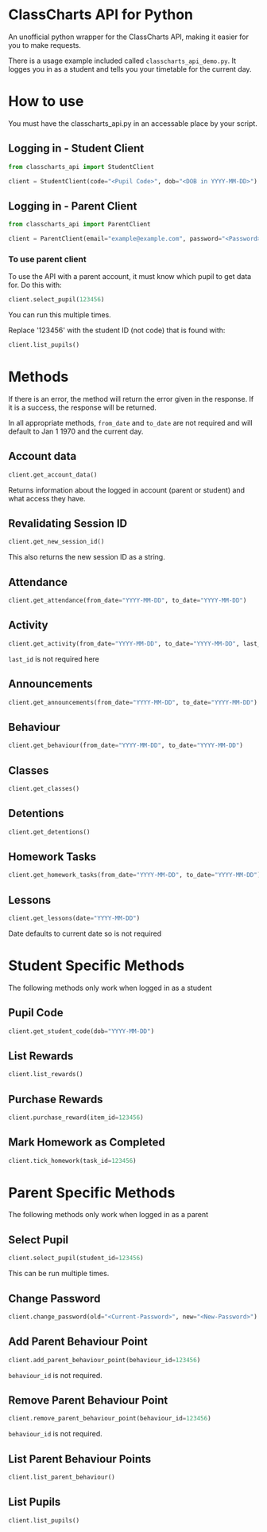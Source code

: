 # ClassCharts API for Python
An unofficial python wrapper for the ClassCharts API, making it easier for you to make requests.

There is a usage example included called `classcharts_api_demo.py`. It logges you in as a student and tells you your timetable for the current day.
# How to use
You must have the classcharts_api.py in an accessable place by your script.
## Logging in - Student Client
```python
from classcharts_api import StudentClient

client = StudentClient(code="<Pupil Code>", dob="<DOB in YYYY-MM-DD>")
```
## Logging in - Parent Client
```python
from classcharts_api import ParentClient

client = ParentClient(email="example@example.com", password="<Password>")
```
### To use parent client
To use the API with a parent account, it must know which pupil to get data for. Do this with:
```python
client.select_pupil(123456)
```
You can run this multiple times.

Replace '123456' with the student ID (not code) that is found with:
```python
client.list_pupils()
```
# Methods
If there is an error, the method will return the error given in the response. If it is a success, the response will be returned.

In all appropriate methods, `from_date` and `to_date` are not required and will default to Jan 1 1970 and the current day.

## Account data
```python
client.get_account_data()
```
Returns information about the logged in account (parent or student) and what access they have.
## Revalidating Session ID
```python
client.get_new_session_id()
```
This also returns the new session ID as a string.
## Attendance
```python
client.get_attendance(from_date="YYYY-MM-DD", to_date="YYYY-MM-DD")
```
## Activity
```python
client.get_activity(from_date="YYYY-MM-DD", to_date="YYYY-MM-DD", last_id=0)
```
`last_id` is not required here
## Announcements
```python
client.get_announcements(from_date="YYYY-MM-DD", to_date="YYYY-MM-DD")
```
## Behaviour
```python
client.get_behaviour(from_date="YYYY-MM-DD", to_date="YYYY-MM-DD")
```
## Classes
```python
client.get_classes()
```
## Detentions
```python
client.get_detentions()
```
## Homework Tasks
```python
client.get_homework_tasks(from_date="YYYY-MM-DD", to_date="YYYY-MM-DD")
```
## Lessons
```python
client.get_lessons(date="YYYY-MM-DD")
```
Date defaults to current date so is not required

# Student Specific Methods
The following methods only work when logged in as a student

## Pupil Code
```python
client.get_student_code(dob="YYYY-MM-DD")
```
## List Rewards
```python
client.list_rewards()
```
## Purchase Rewards
```python
client.purchase_reward(item_id=123456)
```
## Mark Homework as Completed
```python
client.tick_homework(task_id=123456)
```

# Parent Specific Methods
The following methods only work when logged in as a parent

## Select Pupil
```python
client.select_pupil(student_id=123456)
```
This can be run multiple times.
## Change Password
```python
client.change_password(old="<Current-Password>", new="<New-Password>")
```
## Add Parent Behaviour Point
```python
client.add_parent_behaviour_point(behaviour_id=123456)
```
`behaviour_id` is not required.
## Remove Parent Behaviour Point
```python
client.remove_parent_behaviour_point(behaviour_id=123456)
```
`behaviour_id` is not required.
## List Parent Behaviour Points
```python
client.list_parent_behaviour()
```
## List Pupils
```python
client.list_pupils()
```